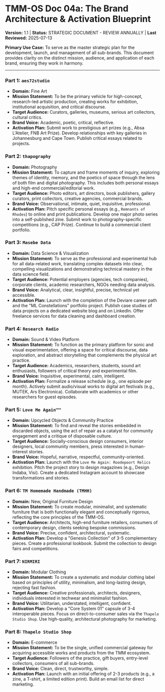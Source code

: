 # TMM-OS Doc 04a: The Brand Architecture & Activation Blueprint
**Version:** 1.1 | **Status:** STRATEGIC DOCUMENT - REVIEW ANNUALLY | **Last Reviewed:** 2025-07-13

**Primary Use Case:** To serve as the master strategic plan for the development, launch, and management of all sub-brands. This document provides clarity on the distinct mission, audience, and application of each brand, ensuring they work in harmony.

---

### Part 1: `aes72studio`
*   **Domain:** Fine Art
*   **Mission Statement:** To be the primary vehicle for high-concept, research-led artistic production, creating works for exhibition, institutional acquisition, and critical discourse.
*   **Target Audience:** Curators, galleries, museums, serious art collectors, cultural critics.
*   **Brand Voice:** Academic, poetic, critical, reflective.
*   **Activation Plan:** Submit work to prestigious art prizes (e.g., Absa L'Atelier, FNB Art Prize). Develop relationships with key galleries in Johannesburg and Cape Town. Publish critical essays related to projects.

### Part 2: `thapography`
*   **Domain:** Photography
*   **Mission Statement:** To capture and frame moments of inquiry, exploring themes of identity, memory, and the poetics of space through the lens of both film and digital photography. This includes both personal essays and high-end commercial/editorial work.
*   **Target Audience:** Photo editors, art directors, book publishers, gallery curators, print collectors, creative agencies, commercial brands.
*   **Brand Voice:** Observational, intimate, quiet, inquisitive, professional.
*   **Activation Plan:** Pitch specific personal essays (e.g., `Remnants of Rhodes`) to online and print publications. Develop one major photo series into a self-published zine. Submit work to photography-specific competitions (e.g., CAP Prize). Continue to build a commercial client portfolio.

### Part 3: `Masebe Data`
*   **Domain:** Data Science & Visualization
*   **Mission Statement:** To serve as the professional and experimental hub for all data-related work, translating complex datasets into clear, compelling visualizations and demonstrating technical mastery in the data science field.
*   **Target Audience:** Potential employers (agencies, tech companies), corporate clients, academic researchers, NGOs needing data analysis.
*   **Brand Voice:** Analytical, clear, insightful, precise, technical yet accessible.
*   **Activation Plan:** Launch with the completion of the Deviare career path and the "ML Constellations" portfolio project. Publish case studies of data projects on a dedicated website blog and on LinkedIn. Offer freelance services for data cleaning and dashboard creation.

### Part 4: `Research Radio`
*   **Domain:** Sound & Video Platform
*   **Mission Statement:** To function as the primary platform for sonic and visual experimentation, offering a space for critical discourse, data exploration, and abstract storytelling that complements the physical art practice.
*   **Target Audience:** Academics, researchers, students, sound art enthusiasts, followers of critical theory and experimental film.
*   **Brand Voice:** Inquisitive, experimental, calm, intelligent.
*   **Activation Plan:** Formalize a release schedule (e.g., one episode per month). Actively submit audio/visual works to digital art festivals (e.g., MUTEK, Ars Electronica). Collaborate with academics or other researchers for guest episodes.

### Part 5: `Love Me Again™™`
*   **Domain:** Upcycled Objects & Community Practice
*   **Mission Statement:** To find and reveal the stories embedded in discarded objects, using the act of repair as a catalyst for community engagement and a critique of disposable culture.
*   **Target Audience:** Socially-conscious design consumers, interior designers, local community members, press interested in human-interest stories.
*   **Brand Voice:** Hopeful, narrative, respectful, community-oriented.
*   **Activation Plan:** Launch with the `Love Me Again: Roodepoort Relics` exhibition. Pitch the project story to design magazines (e.g., Design Indaba, Visi). Create a dedicated Instagram account to showcase transformations and stories.

### Part 6: `TM Homemade Handmade (TMHH)`
*   **Domain:** New, Original Furniture Design
*   **Mission Statement:** To create modular, minimalist, and systematic furniture that is both functionally elegant and conceptually rigorous, reflecting the core principles of the TMM-OS.
*   **Target Audience:** Architects, high-end furniture retailers, consumers of contemporary design, clients seeking bespoke commissions.
*   **Brand Voice:** Precise, confident, architectural, systematic.
*   **Activation Plan:** Develop a "Genesis Collection" of 3-5 complementary pieces. Create a professional lookbook. Submit the collection to design fairs and competitions.

### Part 7: `NIRMIRI`
*   **Domain:** Modular Clothing
*   **Mission Statement:** To create a systematic and modular clothing label based on principles of utility, minimalism, and long-lasting design, rejecting fast fashion.
*   **Target Audience:** Creative professionals, architects, designers, individuals interested in techwear and minimalist fashion.
*   **Brand Voice:** Utilitarian, understated, intelligent, confident.
*   **Activation Plan:** Develop a "Core System 01" capsule of 3-4 interoperable pieces. Focus on direct-to-consumer sales via the `Thapelo Studio Shop`. Use high-quality, architectural photography for marketing.

### Part 8: `Thapelo Studio Shop`
*   **Domain:** E-commerce
*   **Mission Statement:** To be the single, unified commercial gateway for acquiring accessible works and products from the TMM ecosystem.
*   **Target Audience:** Followers of the practice, gift buyers, entry-level collectors, consumers of all sub-brands.
*   **Brand Voice:** Clean, direct, trustworthy, simple.
*   **Activation Plan:** Launch with an initial offering of 2-3 products (e.g., a zine, a T-shirt, a limited edition print). Build an email list for direct marketing.